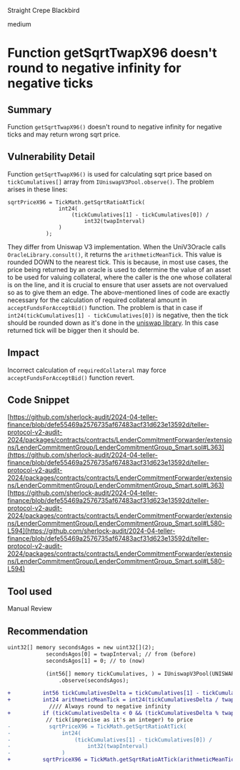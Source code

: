 Straight Crepe Blackbird

medium

# Function getSqrtTwapX96 doesn't round to negative infinity for negative ticks

## Summary
Function `getSqrtTwapX96()` doesn't round to negative infinity for negative ticks and may return wrong sqrt price.
## Vulnerability Detail
Function `getSqrtTwapX96()` is used for calculating sqrt price based on `tickCumulatives[]` array from `IUniswapV3Pool.observe()`. The problem arises in these lines:
```solidity
sqrtPriceX96 = TickMath.getSqrtRatioAtTick(  
                int24(
                    (tickCumulatives[1] - tickCumulatives[0]) / 
                        int32(twapInterval)
                )
            );
```
They differ from Uniswap V3 implementation. When the UniV3Oracle calls `OracleLibrary.consult()`, it returns the `arithmeticMeanTick`. This value is rounded DOWN to the nearest tick. This is because, in most use cases, the price being returned by an oracle is used to determine the value of an asset to be used for valuing collateral, where the caller is the one whose collateral is on the line, and it is crucial to ensure that user assets are not overvalued so as to give them an edge.
The above-mentioned lines of code are exactly necessary for the calculation of required collateral amount in `acceptFundsForAcceptBid()` function.
The problem is that in case if `int24(tickCumulatives[1] - tickCumulatives[0])` is negative, then the tick should be rounded down as it's done in the [uniswap library](https://github.com/Uniswap/v3-periphery/blob/main/contracts/libraries/OracleLibrary.sol#L36). In this case returned tick will be bigger then it should be.
## Impact
Incorrect calculation of `requiredCollateral` may force `acceptFundsForAcceptBid()` function revert.
## Code Snippet
[https://github.com/sherlock-audit/2024-04-teller-finance/blob/defe55469a2576735af67483acf31d623e13592d/teller-protocol-v2-audit-2024/packages/contracts/contracts/LenderCommitmentForwarder/extensions/LenderCommitmentGroup/LenderCommitmentGroup_Smart.sol#L363](https://github.com/sherlock-audit/2024-04-teller-finance/blob/defe55469a2576735af67483acf31d623e13592d/teller-protocol-v2-audit-2024/packages/contracts/contracts/LenderCommitmentForwarder/extensions/LenderCommitmentGroup/LenderCommitmentGroup_Smart.sol#L363)
[https://github.com/sherlock-audit/2024-04-teller-finance/blob/defe55469a2576735af67483acf31d623e13592d/teller-protocol-v2-audit-2024/packages/contracts/contracts/LenderCommitmentForwarder/extensions/LenderCommitmentGroup/LenderCommitmentGroup_Smart.sol#L580-L594](https://github.com/sherlock-audit/2024-04-teller-finance/blob/defe55469a2576735af67483acf31d623e13592d/teller-protocol-v2-audit-2024/packages/contracts/contracts/LenderCommitmentForwarder/extensions/LenderCommitmentGroup/LenderCommitmentGroup_Smart.sol#L580-L594)
## Tool used

Manual Review

## Recommendation
```diff
uint32[] memory secondsAgos = new uint32[](2);
            secondsAgos[0] = twapInterval; // from (before)
            secondsAgos[1] = 0; // to (now)

            (int56[] memory tickCumulatives, ) = IUniswapV3Pool(UNISWAP_V3_POOL)
                .observe(secondsAgos);

+          int56 tickCumulativesDelta = tickCumulatives[1] - tickCumulatives[0];
+          int24 arithmeticMeanTick = int24(tickCumulativesDelta / twapInterval);
             //// Always round to negative infinity
+          if (tickCumulativesDelta < 0 && (tickCumulativesDelta % twapInterval != 0)) arithmeticMeanTick--;
            // tick(imprecise as it's an integer) to price
-            sqrtPriceX96 = TickMath.getSqrtRatioAtTick(  
-                int24(
-                    (tickCumulatives[1] - tickCumulatives[0]) / 
-                        int32(twapInterval)
-                )
+          sqrtPriceX96 = TickMath.getSqrtRatioAtTick(arithmeticMeanTick);
```
